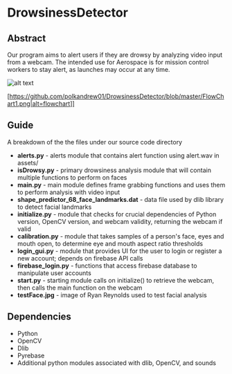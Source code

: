 # DrowsinessDetector

## Abstract
Our program aims to alert users if they are drowsy by analyzing video input from a webcam. The intended use for Aerospace is for mission control workers to stay alert, as launches may occur at any time.

![alt text](https://raw.githubusercontent.com/polkandrew01/DrowsinessDetector/blob/master/FlowChart1.png)  

[https://github.com/polkandrew01/DrowsinessDetector/blob/master/FlowChart1.png|alt=flowchart]]

## Guide
A breakdown of the the files under our source code directory
* **alerts.py** - alerts module that contains alert function using alert.wav in assets/
* **isDrowsy.py** - primary drowsiness analysis module that will contain multiple functions to perform on faces
* **main.py** - main module defines frame grabbing functions and uses them to perform analysis with video input
* **shape_predictor_68_face_landmarks.dat** - data file used by dlib library to detect facial landmarks
* **initialize.py** - module that checks for crucial dependencies of Python version, OpenCV version, and webcam validity, returning the webcam if valid
* **calibration.py** - module that takes samples of a person's face, eyes and mouth open, to determine eye and mouth aspect ratio thresholds
* **login_gui.py** - module that provides UI for the user to login or register a new account; depends on firebase API calls
* **firebase_login.py** - functions that access firebase database to manipulate user accounts
* **start.py** - starting module calls on initialize() to retrieve the webcam, then calls the main function on the webcam
* **testFace.jpg** - image of Ryan Reynolds used to test facial analysis


## Dependencies
+ Python
+ OpenCV
+ Dlib
+ Pyrebase
+ Additional python modules associated with dlib, OpenCV, and sounds
